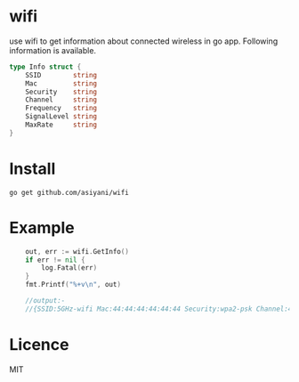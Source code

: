 # wifi
use wifi to get information about connected wireless in go app.
Following information is available.

```go
type Info struct {
	SSID        string 
	Mac         string 
	Security    string
	Channel     string
	Frequency   string
	SignalLevel string
	MaxRate     string
}
```

# Install
```
go get github.com/asiyani/wifi
```

# Example

```go
	out, err := wifi.GetInfo()
	if err != nil {
		log.Fatal(err)
	}
	fmt.Printf("%+v\n", out)

	//output:-
	//{SSID:5GHz-wifi Mac:44:44:44:44:44:44 Security:wpa2-psk Channel:44,1 Frequency: SignalLevel:-70 MaxRate:300}
```



# Licence 

MIT